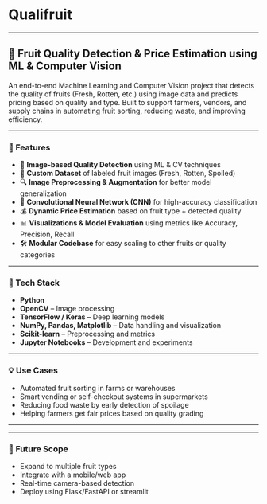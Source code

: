 # Qualifruit



---

## 🍎 Fruit Quality Detection & Price Estimation using ML & Computer Vision

An end-to-end Machine Learning and Computer Vision project that detects the quality of fruits (Fresh, Rotten, etc.) using image data and predicts pricing based on quality and type. Built to support farmers, vendors, and supply chains in automating fruit sorting, reducing waste, and improving efficiency.

---

### 🚀 Features

- 🧠 **Image-based Quality Detection** using ML & CV techniques  
- 📸 **Custom Dataset** of labeled fruit images (Fresh, Rotten, Spoiled)
- 🔍 **Image Preprocessing & Augmentation** for better model generalization
- 🧪 **Convolutional Neural Network (CNN)** for high-accuracy classification
- 💰 **Dynamic Price Estimation** based on fruit type + detected quality
- 📊 **Visualizations & Model Evaluation** using metrics like Accuracy, Precision, Recall
- 🛠️ **Modular Codebase** for easy scaling to other fruits or quality categories

---

### 🧰 Tech Stack

- **Python**  
- **OpenCV** – Image processing  
- **TensorFlow / Keras** – Deep learning models  
- **NumPy, Pandas, Matplotlib** – Data handling and visualization  
- **Scikit-learn** – Preprocessing and metrics  
- **Jupyter Notebooks** – Development and experiments

---

### 💡 Use Cases

- Automated fruit sorting in farms or warehouses  
- Smart vending or self-checkout systems in supermarkets  
- Reducing food waste by early detection of spoilage  
- Helping farmers get fair prices based on quality grading

---


---

### 🧠 Future Scope

- Expand to multiple fruit types  
- Integrate with a mobile/web app  
- Real-time camera-based detection  
- Deploy using Flask/FastAPI or streamlit


